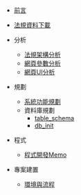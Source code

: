 * [前言](/)
* [法規資料下載](/zh-cn/data_download.md)
* 分析
  * [法規架構分析](/zh-cn/law_structure_analysis.md)
  * [網頁參數分析](/zh-cn/page_para_analysis.md)
  * [網頁UI分析](/zh-cn/page_ui_analysis.md)

* 規劃
  * [系統功能規劃](/zh-cn/spec.md)
  * 資料庫規劃
    * [table_schema](/zh-cn/table_schema.md)
    * [db_init](/zh-cn/db_init.md)
* 程式
  * [程式開發Memo](/zh-cn/code_exp_memo.md)
* 專案建置
  * [環境與流程](/zh-cn/setup.md)
